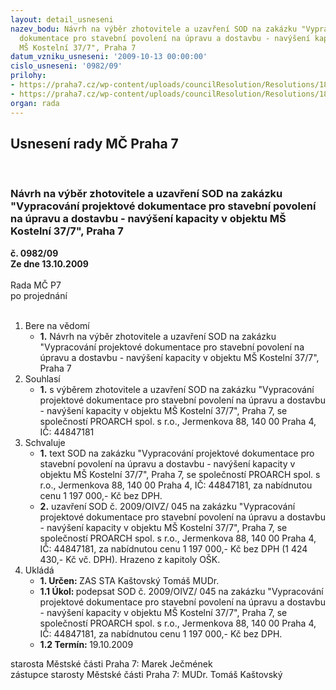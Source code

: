 ```yaml
---
layout: detail_usneseni
nazev_bodu: Návrh na výběr zhotovitele a uzavření SOD na zakázku "Vypracování projektové
  dokumentace pro stavební povolení na úpravu a dostavbu - navýšení kapacity v objektu
  MŠ Kostelní 37/7", Praha 7
datum_vzniku_usneseni: '2009-10-13 00:00:00'
cislo_usneseni: '0982/09'
prilohy:
- https://praha7.cz/wp-content/uploads/councilResolution/Resolutions/18432/51-sod_-_op.doc
- https://praha7.cz/wp-content/uploads/councilResolution/Resolutions/18432/51-popt%c3%a1vka.doc
organ: rada
---
```

<div id="ucUsn_pList" class="usn">
	<span><h2>Usnesení rady MČ Praha 7 </h2>
<br></span><div class="standBody">
<span><h3>Návrh na výběr zhotovitele a uzavření SOD na zakázku "Vypracování projektové dokumentace pro stavební povolení na úpravu a dostavbu - navýšení kapacity v objektu MŠ Kostelní 37/7", Praha 7</h3></span><div class="center">
		<strong>č. 0982/09</strong><br>
	</div>
<div class="center">
		<strong>Ze dne 13.10.2009</strong><br><br>
	</div>Rada MČ P7<br> po projednání<br><br><ol>
<li>Bere na vědomí<ul><li>
<strong>1.</strong> Návrh na výběr zhotovitele a uzavření SOD na zakázku "Vypracování projektové dokumentace pro stavební povolení na úpravu a dostavbu - navýšení kapacity v objektu MŠ Kostelní 37/7", Praha 7</li></ul>
</li>
<li>Souhlasí<ul><li>
<strong>1.</strong> s výběrem  zhotovitele a uzavření SOD na zakázku "Vypracování projektové dokumentace pro stavební povolení na úpravu a dostavbu - navýšení kapacity v objektu MŠ Kostelní 37/7", Praha 7, se společností PROARCH spol. s r.o., Jermenkova 88, 140 00 Praha 4, IČ: 44847181 </li></ul>
</li>
<li>Schvaluje<ul>
<li>
<strong>1.</strong> text SOD na zakázku "Vypracování projektové dokumentace pro stavební povolení na úpravu a dostavbu - navýšení kapacity v objektu MŠ Kostelní 37/7", Praha 7, se společností PROARCH spol. s r.o., Jermenkova 88, 140 00 Praha 4, IČ: 44847181, za nabídnutou cenu  1 197 000,- Kč bez DPH.</li>
<li>
<strong>2.</strong> uzavření SOD č. 2009/OIVZ/ 045 na zakázku "Vypracování projektové dokumentace pro stavební povolení na úpravu a dostavbu - navýšení kapacity v objektu MŠ Kostelní 37/7", Praha 7, se společností PROARCH spol. s r.o., Jermenkova 88, 140 00 Praha 4, IČ: 44847181, za nabídnutou cenu  1 197 000,- Kč bez DPH (1 424 430,- Kč vč. DPH). Hrazeno z kapitoly OŠK.</li>
</ul>
</li>
<li>Ukládá<ul>
<li>
<strong>1. Určen: </strong>ZAS STA Kaštovský Tomáš MUDr.</li>
<li>
<strong>1.1 Úkol: </strong>podepsat SOD č. 2009/OIVZ/ 045 na zakázku "Vypracování projektové dokumentace pro stavební povolení na úpravu a dostavbu - navýšení kapacity v objektu MŠ Kostelní 37/7", Praha 7, se společností PROARCH spol. s r.o., Jermenkova 88, 140 00 Praha 4, IČ:  44847181, za nabídnutou cenu  1 197 000,- Kč bez DPH.</li>
<li>
<strong>1.2 Termín: </strong>19.10.2009</li>
</ul>
</li>
</ol>starosta Městské části Praha 7: Marek Ječmének<br>zástupce starosty Městské části Praha 7: MUDr. Tomáš Kaštovský 
</div>
</div>